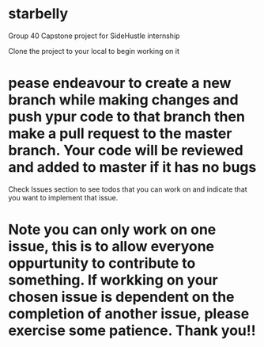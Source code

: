 # starbelly
Group 40 Capstone project for SideHustle internship

Clone the project to your local to begin working on it
# pease endeavour to create a new branch while making changes and push ypur code to that branch then make a pull request to the master branch. Your code will be reviewed and added to master if it has no bugs

Check Issues section to see todos that you can work on and indicate that you want to implement that issue.

# Note you can only work on one issue, this is to allow everyone oppurtunity to contribute to something. If workking on your chosen issue is dependent on the completion of another issue, please exercise some patience. Thank you!!
